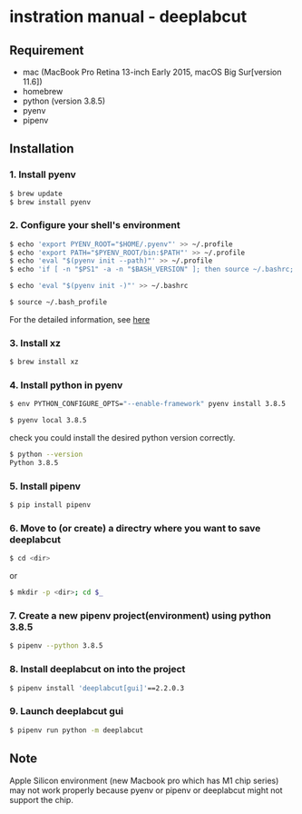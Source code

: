 # instration manual - deeplabcut

## Requirement

- mac (MacBook Pro Retina 13-inch Early 2015, macOS Big Sur[version 11.6])
- homebrew
- python (version 3.8.5)
- pyenv
- pipenv

## Installation

### 1.  Install pyenv

```sh
$ brew update
$ brew install pyenv
```

### 2.  Configure your shell's environment

```sh
$ echo 'export PYENV_ROOT="$HOME/.pyenv"' >> ~/.profile
$ echo 'export PATH="$PYENV_ROOT/bin:$PATH"' >> ~/.profile
$ echo 'eval "$(pyenv init --path)"' >> ~/.profile
$ echo 'if [ -n "$PS1" -a -n "$BASH_VERSION" ]; then source ~/.bashrc; fi' >> ~/.profile

$ echo 'eval "$(pyenv init -)"' >> ~/.bashrc

$ source ~/.bash_profile
```

For the detailed information, see [here](https://github.com/pyenv/pyenv#basic-github-checkout)

### 3. Install xz

```sh
$ brew install xz
```

### 4. Install python in pyenv

```sh
$ env PYTHON_CONFIGURE_OPTS="--enable-framework" pyenv install 3.8.5

$ pyenv local 3.8.5
```

check you could install the desired python version correctly.

```sh
$ python --version
Python 3.8.5
```

### 5. Install pipenv

```sh
$ pip install pipenv
```

### 6. Move to (or create) a directry where you want to save deeplabcut

```sh
$ cd <dir>
```

or

```sh
$ mkdir -p <dir>; cd $_ 
```

### 7. Create a new pipenv project(environment) using python 3.8.5

```sh
$ pipenv --python 3.8.5
```

### 8. Install deeplabcut on into the project

```sh
$ pipenv install 'deeplabcut[gui]'==2.2.0.3
```

### 9. Launch deeplabcut gui

```sh
$ pipenv run python -m deeplabcut
```

## Note
Apple Silicon environment (new Macbook pro which has M1 chip series) may not work properly because pyenv or pipenv or deeplabcut might not support the chip.
